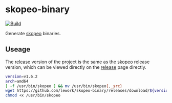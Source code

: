 # skopeo-binary

[![Build](https://github.com/lework/skopeo-binary/actions/workflows/build.yml/badge.svg?branch=master)](https://github.com/lework/skopeo-binary/actions/workflows/build.yml)

Generate [skopeo](https://github.com/containers/skopeo) binaries.

## Useage

The [release](https://github.com/lework/skopeo-binary/releases) version of the project is the same as the [skopeo](https://github.com/containers/skopeo/releases) release version, which can be viewed directly on the [ release](https://github.com/lework/skopeo-binary/releases) page directly.

```bash
version=v1.6.2
arch=amd64
[ -f /usr/bin/skopeo ] && mv /usr/bin/skopeo{,_src}
wget https://github.com/lework/skopeo-binary/releases/download/${version}/skopeo-linux-${arch} -O /usr/bin/skopeo
chmod +x /usr/bin/skopeo
```